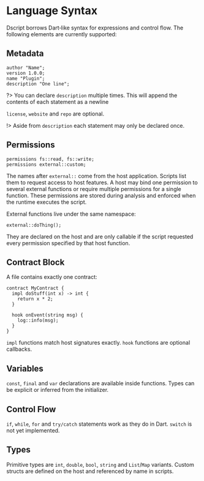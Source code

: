 # Language Syntax

Dscript borrows Dart‑like syntax for expressions and control flow. The following elements are currently supported:

## Metadata

```dscript
author "Name";
version 1.0.0;
name "Plugin";
description "One line";
```

?> You can declare `description` multiple times. This will append the contents of each statement as a newline

`license`, `website` and `repo` are optional.

!> Aside from `description` each statement may only be declared once.

## Permissions

```dscript
permissions fs::read, fs::write;
permissions external::custom;
```

The names after `external::` come from the host application. Scripts list them to request access to host features. A host may bind one permission to several external functions or require multiple permissions for a single function. These permissions are stored during analysis and enforced when the runtime executes the script.

External functions live under the same namespace:

```dscript
external::doThing();
```

They are declared on the host and are only callable if the script requested every permission specified by that host function.

## Contract Block

A file contains exactly one contract:

```dscript
contract MyContract {
  impl doStuff(int x) -> int {
    return x * 2;
  }

  hook onEvent(string msg) {
    log::info(msg);
  }
}
```

`impl` functions match host signatures exactly. `hook` functions are optional callbacks.

## Variables

`const`, `final` and `var` declarations are available inside functions. Types can be explicit or inferred from the initializer.

## Control Flow

`if`, `while`, `for` and `try/catch` statements work as they do in Dart. `switch` is not yet implemented.

## Types

Primitive types are `int`, `double`, `bool`, `string` and `List`/`Map` variants. Custom structs are defined on the host and referenced by name in scripts.
